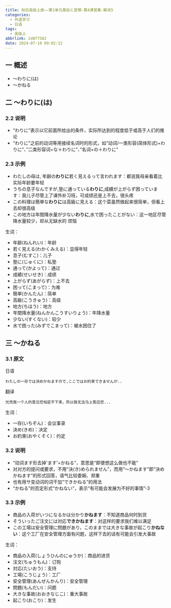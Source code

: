 ```yaml
---
title: 标日高级上册——第1单元風俗と習慣-第4课営業-解说5
categories:
  - 外语学习
  - 日语
tags:
  - 高级上
abbrlink: 2d8f7582
date: 2024-07-10 09:02:12
---
```

## 一 概述

* ～わりに(は)
* ～かねる

<!--more-->

## 二  ～わりに(は)

### 2.2 说明

* “わりに”表示以它前面所给出的条件，实际所达到的程度低于或高于人们的推论
* “わりに”之前的动词等用接续名词时的形式，如“动词/一类形容(简体形式)+わりに”、”二类形容词+な＋わりに”、”名词+の＋わりに”

### 2.3 示例

* わたしの母は, 年齢の**わりに**若く見えるって言われます：都说我母亲看着比实际年龄要年轻
* うちの息子なんですが,塾に通っている**わりに**,成績が上がらず困っています：我儿子尽管上了课外补习班，可成绩还是上不去，很头疼
* この料理は簡単な**わりに**は高級に見える：这个菜虽然做起来很简单，但看上去却很高级
* この地方は年間降水量が少ない**わりに**,水で困ったことがない：这一地区尽管降水量较少，却从无缺水的 烦恼

生词：

* 年齢(ねんれい)：年龄
* 若く見える(わかくみえる)：显得年轻
* 息子(むすこ)：儿子
* 塾に(じゅくに)：私塾
* 通って(かよって)：通过
* 成績(せいせき)：成绩
* 上がらず(あがらず)：上不去
* 困って(こまって)：为难
* 簡単(かんたん)：简单
* 高級(こうきゅう)：高级
* 地方(ちほう)：地方
* 年間降水量(ねんかんこうすいりょう)：年降水量
* 少ない(すくない)：较少
* 水で困った(みずでこまって)：被水困住了

## 三 ～かねる

### 3.1 原文

日语

```
わたしの一存では決めかねますので,ここではお約束できませんが..
```

翻译

```
光凭我一个人的意见恐怕定不下来，所以我无法马上答应您...
```

生词：

* 一存(いちぞん)：会议事录
* 決め(きめ)：决定
* お約束(おやくそく)：约定

### 3.2  说明

* “动词ます形去掉'ます'+かねる”，意思是“即便想这么做也不能”
* 对对方的提问或要求，不用“決(き)められません”，而用“～かねます”即“決めかねます”的形式回答，语气比较委婉、郑重
* 也有用サ变动词的词干加“できかねる”的用法
* “かねる”的否定形式“かねない”，表示“有可能会发展为不好的事情”-3

### 3.3 示例

* 商品の入荷がいつになるかは分かり**かねます**：不知道商品何时到货
* そういったご注文には対応**できかねます**：对这样的要求我们难以满足
* この工場は安全管理に問題があり，このままでは大きな事故が起こり**かねない**：这个工厂在安全管理方面有问题，这样下去的话有可能会引发大事故

生词：

* 商品の入荷(しょうひんのにゅうか)：商品的进货
* 注文(ちゅうもん)：订购
* 対応(たいおう)：支持
* 工場(こうじょう)：工厂
* 安全管理(あんぜんかんり)：安全管理
* 問題(もんだい)：问题
* 大きな事故(おおきなじこ)：重大事故
* 起こり(おこり)：发生

